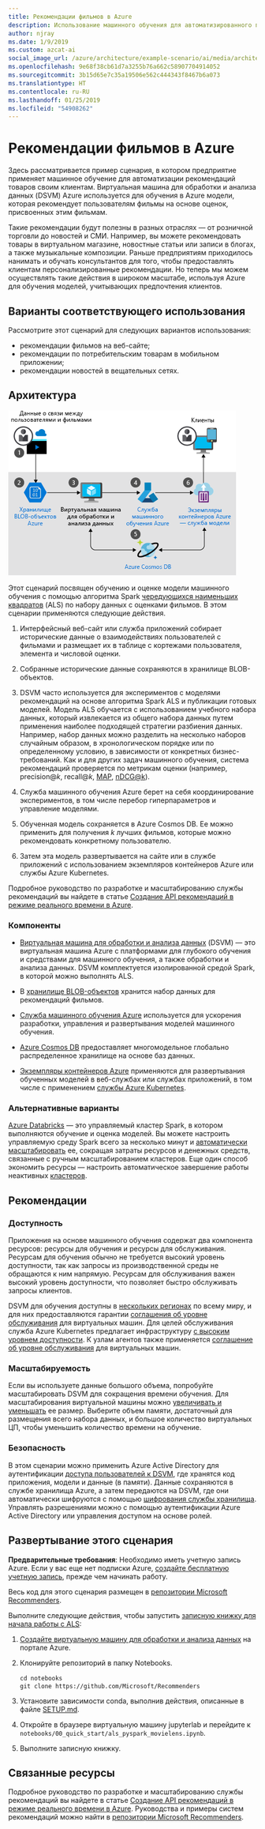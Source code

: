 ```yaml
---
title: Рекомендации фильмов в Azure
description: Использование машинного обучения для автоматизированного предоставления рекомендаций по фильмам, товарам и т. п. путем обучения модели в Azure с помощью машинного обучения и виртуальных машин для обработки и анализа данных (DSVM) Azure.
author: njray
ms.date: 1/9/2019
ms.custom: azcat-ai
social_image_url: /azure/architecture/example-scenario/ai/media/architecture-movie-recommender.png
ms.openlocfilehash: 9e68f38cb61d7a3255b76a662c58907704914052
ms.sourcegitcommit: 3b15d65e7c35a19506e562c444343f8467b6a073
ms.translationtype: HT
ms.contentlocale: ru-RU
ms.lasthandoff: 01/25/2019
ms.locfileid: "54908262"
---
```

# <a name="movie-recommendations-on-azure"></a>Рекомендации фильмов в Azure

Здесь рассматривается пример сценария, в котором предприятие применяет машинное обучение для автоматизации рекомендаций товаров своим клиентам. Виртуальная машина для обработки и анализа данных (DSVM) Azure используется для обучения в Azure модели, которая рекомендует пользователям фильмы на основе оценок, присвоенных этим фильмам.

Такие рекомендации будут полезны в разных отраслях — от розничной торговли до новостей и СМИ. Например, вы можете рекомендовать товары в виртуальном магазине, новостные статьи или записи в блогах, а также музыкальные композиции. Раньше предприятиям приходилось нанимать и обучать консультантов для того, чтобы предоставлять клиентам персонализированные рекомендации. Но теперь мы можем осуществлять такие действия в широком масштабе, используя Azure для обучения моделей, учитывающих предпочтения клиентов.

## <a name="relevant-use-cases"></a>Варианты соответствующего использования

Рассмотрите этот сценарий для следующих вариантов использования:

* рекомендации фильмов на веб-сайте;
* рекомендации по потребительским товарам в мобильном приложении;
* рекомендации новостей в вещательных сетях.

## <a name="architecture"></a>Архитектура

![Архитектура модели машинного обучения для создания рекомендаций к фильмам][architecture]

Этот сценарий посвящен обучению и оценке модели машинного обучения с помощью алгоритма Spark [чередующихся наименьших квадратов][als] (ALS) по набору данных с оценками фильмов. В этом сценарии применяются следующие действия.

1. Интерфейсный веб-сайт или служба приложений собирает исторические данные о взаимодействиях пользователей с фильмами и размещает их в таблице с кортежами пользователя, элемента и числовой оценки.

2. Собранные исторические данные сохраняются в хранилище BLOB-объектов.

3. DSVM часто используется для экспериментов с моделями рекомендаций на основе алгоритма Spark ALS и публикации готовых моделей. Модель ALS обучается с использованием учебного набора данных, который извлекается из общего набора данных путем применения наиболее подходящей стратегии разбиения данных. Например, набор данных можно разделить на несколько наборов случайным образом, в хронологическом порядке или по определенному условию, в зависимости от конкретных бизнес-требований. Как и для других задач машинного обучения, система рекомендаций проверяется по метрикам оценки (например, precision\@*k*, recall\@*k*, [MAP][map], [nDCG\@k][ndcg]).

4. Служба машинного обучения Azure берет на себя координирование экспериментов, в том числе перебор гиперпараметров и управление моделями.

5. Обученная модель сохраняется в Azure Cosmos DB. Ее можно применить для получения *k* лучших фильмов, которые можно рекомендовать конкретному пользователю.

6. Затем эта модель развертывается на сайте или в службе приложений с использованием экземпляров контейнеров Azure или службы Azure Kubernetes.

Подробное руководство по разработке и масштабированию службы рекомендаций вы найдете в статье [Создание API рекомендаций в режиме реального времени в Azure][ref-arch].

### <a name="components"></a>Компоненты

* [Виртуальная машина для обработки и анализа данных][dsvm] (DSVM) — это виртуальная машина Azure с платформами для глубокого обучения и средствами для машинного обучения, а также обработки и анализа данных. DSVM комплектуется изолированной средой Spark, в которой можно выполнять ALS.

* В [хранилище BLOB-объектов][blob] хранится набор данных для рекомендаций фильмов.

* [Служба машинного обучения Azure][mls] используется для ускорения разработки, управления и развертывания моделей машинного обучения.

* [Azure Cosmos DB][cosmosdb] предоставляет многомодельное глобально распределенное хранилище на основе баз данных.

* [Экземпляры контейнеров Azure][aci] применяются для развертывания обученных моделей в веб-службах или службах приложений, в том числе с применением [службы Azure Kubernetes][aks].

### <a name="alternatives"></a>Альтернативные варианты

[Azure Databricks][databricks] — это управляемый кластер Spark, в котором выполняются обучение и оценка моделей. Вы можете настроить управляемую среду Spark всего за несколько минут и [автоматически масштабировать][autoscale] ее, сокращая затраты ресурсов и денежных средств, связанные с ручным масштабированием кластеров. Еще один способ экономить ресурсы — настроить автоматическое завершение работы неактивных [кластеров][clusters].

## <a name="considerations"></a>Рекомендации

### <a name="availability"></a>Доступность

Приложения на основе машинного обучения содержат два компонента ресурсов: ресурсы для обучения и ресурсы для обслуживания. Ресурсам для обучения обычно не требуется высокий уровень доступности, так как запросы из производственной среды не обращаются к ним напрямую. Ресурсам для обслуживания важен высокий уровень доступности, что позволяет быстро обслуживать запросы клиентов.

DSVM для обучения доступны в [нескольких регионах][regions] по всему миру, и для них предоставляются гарантии [соглашения об уровне обслуживания][sla] для виртуальных машин. Для целей обслуживания служба Azure Kubernetes предлагает инфраструктуру [с высоким уровнем доступности][ha]. К узлам агентов также применяется [соглашение об уровне обслуживания][sla-aks] для виртуальных машин.

### <a name="scalability"></a>Масштабируемость

Если вы используете данные большого объема, попробуйте масштабировать DSVM для сокращения времени обучения. Для масштабирования виртуальной машины можно [увеличивать и уменьшать][vm-size] ее размер. Выберите объем памяти, достаточный для размещения всего набора данных, и большое количество виртуальных ЦП, чтобы уменьшить количество времени на обучение.

### <a name="security"></a>Безопасность

В этом сценарии можно применить Azure Active Directory для аутентификации [доступа пользователей к DSVM][dsvm-id], где хранятся код приложения, модели и данные (в памяти). Данные сохраняются в службе хранилища Azure, а затем передаются на DSVM, где они автоматически шифруются с помощью [шифрования службы хранилища][storage-security]. Управлять разрешениями можно с помощью аутентификации Azure Active Directory или управления доступом на основе ролей.

## <a name="deploy-this-scenario"></a>Развертывание этого сценария

**Предварительные требования**: Необходимо иметь учетную запись Azure. Если у вас еще нет подписки Azure, [создайте бесплатную учетную запись][free], прежде чем начинать работу.

Весь код для этого сценария размещен в [репозитории Microsoft Recommenders][github].

Выполните следующие действия, чтобы запустить [записную книжку для начала работы с ALS][notebook]:

1. [Создайте виртуальную машину для обработки и анализа данных][dsvm-ubuntu] на портале Azure.

2. Клонируйте репозиторий в папку Notebooks.

    ```shell
    cd notebooks
    git clone https://github.com/Microsoft/Recommenders
    ```

3. Установите зависимости conda, выполнив действия, описанные в файле [SETUP.md][setup].

4. Откройте в браузере виртуальную машину jupyterlab и перейдите к `notebooks/00_quick_start/als_pyspark_movielens.ipynb`.

5. Выполните записную книжку.

## <a name="related-resources"></a>Связанные ресурсы

Подробное руководство по разработке и масштабированию службы рекомендаций вы найдете в статье [Создание API рекомендаций в режиме реального времени в Azure][ref-arch]. Руководства и примеры систем рекомендаций можно найти в [репозитории Microsoft Recommenders][github].

[architecture]: ./media/architecture-movie-recommender.png
[aci]: /azure/container-instances/container-instances-overview
[aad]: /azure/active-directory-b2c/active-directory-b2c-overview
[aks]: /azure/aks/intro-kubernetes
[als]: https://spark.apache.org/docs/latest/ml-collaborative-filtering.html
[autoscale]: https://docs.azuredatabricks.net/user-guide/clusters/sizing.html#autoscaling
[blob]: /azure/storage/blobs/storage-blobs-introduction
[clusters]: https://docs.azuredatabricks.net/user-guide/clusters/configure.html
[cosmosdb]: /azure/cosmos-db/introduction
[databricks]: /azure/azure-databricks/what-is-azure-databricks
[dsvm]: /azure/machine-learning/data-science-virtual-machine/overview
[dsvm-id]: /azure/machine-learning/data-science-virtual-machine/dsvm-common-identity
[dsvm-ubuntu]: /azure/machine-learning/data-science-virtual-machine/dsvm-ubuntu-intro
[free]: https://azure.microsoft.com/free/?WT.mc_id=A261C142F
[github]: https://github.com/Microsoft/Recommenders
[ha]: /azure/aks/container-service-quotas
[map]: https://en.wikipedia.org/wiki/Evaluation_measures_(information_retrieval)
[mls]: /azure/machine-learning/service/
[n-tier]: /azure/architecture/reference-architectures/n-tier/n-tier-cassandra
[ndcg]: https://en.wikipedia.org/wiki/Discounted_cumulative_gain
[notebook]: https://github.com/Microsoft/Recommenders/notebooks/00_quick_start/als_pyspark_movielens.ipynb
[ref-arch]: /azure/architecture/reference-architectures/ai/real-time-recommendation
[regions]: https://azure.microsoft.com/en-us/global-infrastructure/services/?products=virtual-machines&regions=all
[resiliency]: /azure/architecture/resiliency/
[sec-docs]: /azure/security/
[setup]: https://github.com/Microsoft/Recommenders/blob/master/SETUP.md%60
[sla]: https://azure.microsoft.com/en-us/support/legal/sla/virtual-machines/v1_8/
[sla-aks]: https://azure.microsoft.com/en-us/support/legal/sla/kubernetes-service/v1_0/
[storage-security]: /azure/storage/common/storage-service-encryption
[vm-size]: /azure/virtual-machines/virtual-machines-linux-change-vm-size
